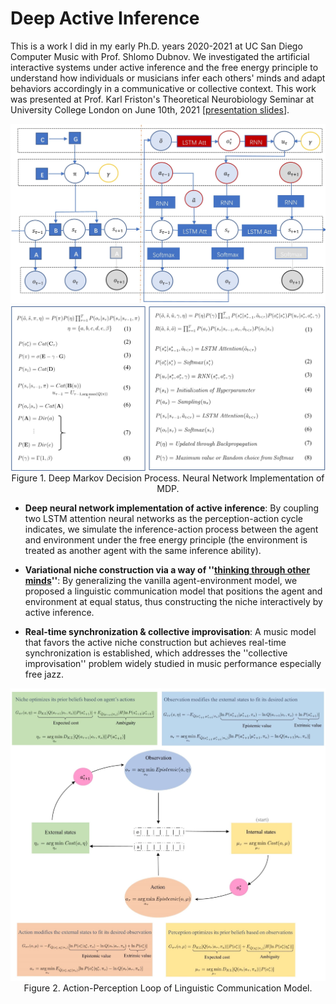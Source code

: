 # Deep Active Inference

This is a work I did in my early Ph.D. years 2020-2021 at UC San Diego Computer Music with Prof. Shlomo Dubnov. We investigated the artificial interactive systems under active inference and the free energy principle to understand how individuals or musicians infer each others' minds and adapt behaviors accordingly in a communicative or collective context. This work was presented at Prof. Karl Friston's Theoretical Neurobiology Seminar at University College London on June 10th, 2021 [[presentation slides](https://drive.google.com/file/d/1W5Op0P_I2fS078E3L6AGVdwaEGdfBgca/view?usp=drive_link)].

<img src="Pictures/graph_1.jpg" style="width:800px">
<img src="Pictures/graph_2.jpg" style="width:800px">
<caption><center> Figure 1. Deep Markov Decision Process. Neural Network Implementation of MDP. </center></caption>

- **Deep neural network implementation of active inference**: By coupling two LSTM attention neural networks as the perception-action cycle indicates, we simulate the inference-action process between the agent and environment under the free energy principle (the environment is treated as another agent with the same inference ability).
    
- **Variational niche construction via a way of ''[thinking through other minds](https://sandervandecruys.be/pdf/2020_VandeCruysHeylighenBBS_Dark_side.pdf)''**: By generalizing the vanilla agent-environment model, we proposed a linguistic communication model that positions the agent and environment at equal status, thus constructing the niche interactively by active inference.

- **Real-time synchronization \& collective improvisation**: A music model that favors the active niche construction but achieves real-time synchronization is established, which addresses the ''collective improvisation'' problem widely studied in music performance especially free jazz.

<img src="Pictures/Communication model.jpg" style="width:900px">
<caption><center> Figure 2. Action-Perception Loop of Linguistic Communication Model. </center></caption>
